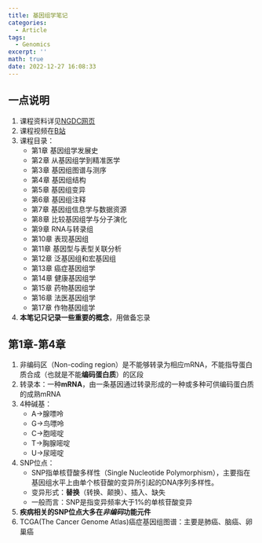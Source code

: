 ```yaml
---
title: 基因组学笔记
categories:
  - Article
tags:
  - Genomics
excerpt: ''
math: true
date: 2022-12-27 16:08:33
---
```


<!-- 标题1-#已经被上面使用，故从2级标题开始 -->
## 一点说明

1. 课程资料详见[NGDC网页](https://ngdc.cncb.ac.cn/education/courses/genomics/)
2. 课程视频在[B站](https://www.bilibili.com/video/BV1aS4y1W7J5/?spm_id_from=333.337.search-card.all.click&vd_source=3a2bf658aa23ddc8f577c2821a6c1571)
3. 课程目录：
   - 第1章 基因组学发展史
   - 第2章 从基因组学到精准医学
   - 第3章 基因组图谱与测序
   - 第4章 基因组结构
   - 第5章 基因组变异
   - 第6章 基因组注释
   - 第7章 基因组信息学与数据资源
   - 第8章 比较基因组学与分子演化
   - 第9章 RNA与转录组
   - 第10章 表现基因组
   - 第11章 基因型与表型关联分析
   - 第12章 泛基因组和宏基因组
   - 第13章 癌症基因组学
   - 第14章 健康基因组学
   - 第15章 药物基因组学
   - 第16章 法医基因组学
   - 第17章 作物基因组学
4. **本笔记只记录一些重要的概念**，用做备忘录

## 第1章-第4章

1. 非编码区（Non-coding region）是不能够转录为相应mRNA，不能指导蛋白质合成（也就是不能**编码蛋白质**）的区段
2. 转录本：一种**mRNA**，由一条基因通过转录形成的一种或多种可供编码蛋白质的成熟mRNA
3. 4种碱基：
   - A→腺嘌呤
   - G→鸟嘌呤
   - C→胞嘧啶
   - T→胸腺嘧啶
   - U→尿嘧啶
4. SNP位点：
   - SNP指单核苷酸多样性（Single Nucleotide Polymorphism），主要指在基因组水平上由单个核苷酸的变异所引起的DNA序列多样性。
   - 变异形式：**替换**（转换、颠换）、插入、缺失
   - 一般而言：SNP是指变异频率大于1%的单核苷酸变异
5. **疾病相关的SNP位点大多在*非编码*功能元件**
6. TCGA(The Cancer Genome Atlas)癌症基因组图谱：主要是肺癌、脑癌、卵巢癌

